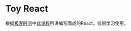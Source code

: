# Toy React

根据[极客时间](https://time.geekbang.org/)中[此课程](https://u.geekbang.org/lesson/48?article=263912)所讲编写而成的React，仅限学习使用。
